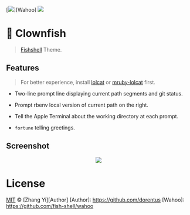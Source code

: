 [![](https://img.shields.io/badge/Wahoo-Theme-00b0ff.svg?style=flat-square)][Wahoo]
![](https://img.shields.io/badge/License-MIT-707070.svg?style=flat-square)

# :tropical_fish: Clownfish

> [Fishshell](http://fishshell.com) Theme.

## Features

> For better experience, install [lolcat](https://github.com/busyloop/lolcat) or [mruby-lolcat](https://github.com/dorentus/mruby-lolcat) first.

+ Two-line prompt line displaying current path segments and git status.

+ Prompt rbenv local version of current path on the right.

+ Tell the Apple Terminal about the working directory at each prompt.

+ `fortune` telling greetings.

## Screenshot

<p align="center">
<img src="https://cloud.githubusercontent.com/assets/60363/8977900/cae1a80e-36cf-11e5-9621-53aa2fcf826a.png" />
</p>


# License

[MIT](http://opensource.org/licenses/MIT) © [Zhang Yi][Author]
[Author]: https://github.com/dorentus
[Wahoo]: https://github.com/fish-shell/wahoo
